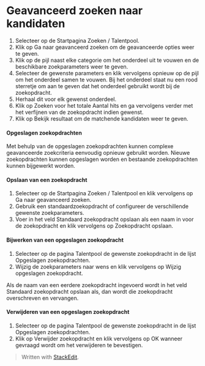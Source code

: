 # Geavanceerd zoeken naar kandidaten

1.  Selecteer op de  Startpagina  Zoeken / Talentpool.
2.  Klik op  Ga naar geavanceerd zoeken  om de geavanceerde opties weer te geven.
3.  Klik op de pijl naast elke categorie om het onderdeel uit te vouwen en de beschikbare zoekparameters weer te geven.
4.  Selecteer de gewenste parameters en klik vervolgens opnieuw op de pijl om het onderdeel samen te vouwen. Bij het onderdeel staat nu een rood sterretje om aan te geven dat het onderdeel gebruikt wordt bij de zoekopdracht.
5.  Herhaal dit voor elk gewenst onderdeel.
6.  Klik op  Zoeken  voor het totale  Aantal hits  en ga vervolgens verder met het verfijnen van de zoekopdracht indien gewenst.
7.  Klik op  Bekijk resultaat  om de matchende kandidaten weer te geven.

#### Opgeslagen zoekopdrachten

Met behulp van de opgeslagen zoekopdrachten kunnen complexe geavanceerde zoekcriteria eenvoudig opnieuw gebruikt worden. Nieuwe zoekopdrachten kunnen opgeslagen worden en bestaande zoekopdrachten kunnen bijgewerkt worden.

#### Opslaan van een zoekopdracht

1.  Selecteer op de  Startpagina  Zoeken / Talentpool  en klik vervolgens op  Ga naar geavanceerd zoeken.
2.  Gebruik een standaardzoekopdracht of configureer de verschillende gewenste zoekparameters.
3.  Voer in het veld  Standaard zoekopdracht opslaan als  een naam in voor de zoekopdracht en klik vervolgens op  Zoekopdracht opslaan.

#### Bijwerken van een opgeslagen zoekopdracht

1.  Selecteer op de pagina  Talentpool  de gewenste zoekopdracht in de lijst  Opgeslagen zoekopdrachten.
2.  Wijzig de zoekparameters naar wens en klik vervolgens op  Wijzig opgeslagen zoekopdracht.

Als de naam van een eerdere zoekopdracht ingevoerd wordt in het veld  Standaard zoekopdracht opslaan als, dan wordt die zoekopdracht overschreven en vervangen.

#### Verwijderen van een opgeslagen zoekopdracht

1.  Selecteer op de pagina  Talentpool  de gewenste zoekopdracht in de lijst  Opgeslagen zoekopdrachten.
2.  Klik op  Verwijder zoekopdracht  en klik vervolgens op  OK  wanneer gevraagd wordt om het verwijderen te bevestigen.


> Written with [StackEdit](https://stackedit.io/).
<!--stackedit_data:
eyJoaXN0b3J5IjpbLTEwMTExODIzMTddfQ==
-->
